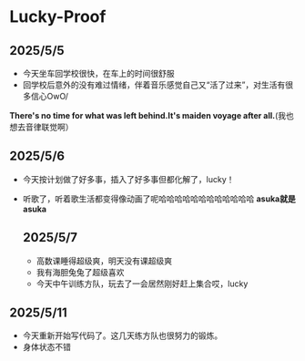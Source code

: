# Lucky-Proof
## 2025/5/5
* 今天坐车回学校很快，在车上的时间很舒服
* 回学校后意外的没有难过情绪，伴着音乐感觉自己又“活了过来”，对生活有很多信心OwO/
  
**There's no time for what was left behind.It's maiden voyage after all.**(我也想去音律联觉啊）

## 2025/5/6
* 今天按计划做了好多事，插入了好多事但都化解了，lucky！
* 听歌了，听着歌生活都变得像动画了呢哈哈哈哈哈哈哈哈哈哈哈哈
**asuka就是asuka**

  ## 2025/5/7
  * 高数课睡得超级爽，明天没有课超级爽
  * 我有海胆兔兔了超级喜欢
  * 今天中午训练方队，玩去了一会居然刚好赶上集合哎，lucky
## 2025/5/11
   * 今天重新开始写代码了。这几天练方队也很努力的锻炼。
   * 身体状态不错
